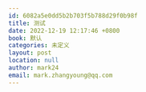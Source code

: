 ```yaml
---
id: 6082a5e0dd5b2b703f5b788d29f0b98f
title: 测试
date: 2022-12-19 12:17:46 +0800
book: 默认
categories: 未定义
layout: post
location: null
author: mark24
email: mark.zhangyoung@qq.com
---
```

  